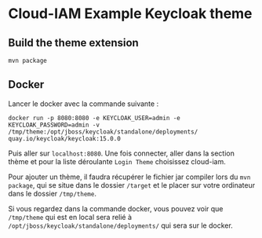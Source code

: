 # Cloud-IAM Example Keycloak theme

## Build the theme extension

```
mvn package
```

## Docker

Lancer le docker avec la commande suivante :
```
docker run -p 8080:8080 -e KEYCLOAK_USER=admin -e KEYCLOAK_PASSWORD=admin -v /tmp/theme:/opt/jboss/keycloak/standalone/deployments/ quay.io/keycloak/keycloak:15.0.0
```

Puis aller sur `localhost:8080`. Une fois connecter, aller dans la section thème et pour la liste déroulante `Login Theme` choisissez cloud-iam.

Pour ajouter un thème, il faudra récupérer le fichier jar compiler lors du `mvn package`, qui se situe dans le dossier `/target` et le placer sur votre ordinateur dans le dossier `/tmp/theme`.

Si vous regardez dans la commande docker, vous pouvez voir que `/tmp/theme` qui est en local sera relié à `/opt/jboss/keycloak/standalone/deployments/` qui sera sur le docker.